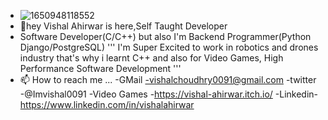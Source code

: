 - ![1650948118552](https://user-images.githubusercontent.com/73791462/166522186-416060e5-b901-44e3-b746-ecb80d34f065.jpeg)
- 👋hey Vishal Ahirwar is here,Self Taught Developer
-  Software Developer(C/C++) but also I'm Backend Programmer(Python Django/PostgreSQL)
  '''
  I'm Super Excited to work in
  robotics and drones industry that's why 
  i learnt C++ and also for Video Games,
  High Performance Software Development
  '''
- 📫 How to reach me ...
 -GMail -vishalchoudhry0091@gmail.com
 -twitter -@Imvishal0091
 -Video Games -https://vishal-ahirwar.itch.io/
 -Linkedin-https://www.linkedin.com/in/vishalahirwar

<!---
IVishalAhirwar/IVishalAhirwar is a ✨ special ✨ repository because its `README.md` (this file) appears on your GitHub profile.
You can click the Preview link to take a look at your changes.
--->
